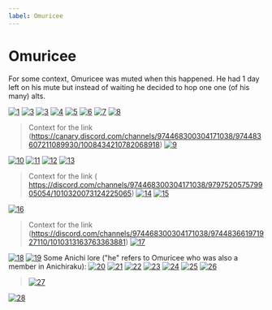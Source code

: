```yaml
---
label: Omuricee
---
```


# Omuricee

For some context, Omuricee was muted when this happened. He had 1 day left on his mute but instead of waiting he decided to hop one one (of his many) alts.

[![1](https://files.catbox.moe/fwlpf3.png "1")](https://files.catbox.moe/fwlpf3.png "1")
[![3](https://files.catbox.moe/fwlpf3.png "2")](https://files.catbox.moe/fwlpf3.png "2")
[![3](https://files.catbox.moe/4fae8g.png "3")](https://files.catbox.moe/4fae8g.png "3")
[![4](https://files.catbox.moe/54q97a.png "4")](https://files.catbox.moe/54q97a.png "4")
[![5](https://files.catbox.moe/qglnt9.png "5")](https://files.catbox.moe/qglnt9.png "5")
[![6](https://files.catbox.moe/ry98fv.png "6")](https://files.catbox.moe/ry98fv.png "6")
[![7](https://files.catbox.moe/c38uzj.png "7")](https://files.catbox.moe/c38uzj.png "7")
[![8](https://files.catbox.moe/qc1ryh.png "8")](https://files.catbox.moe/qc1ryh.png "8")

> Context for the link (https://canary.discord.com/channels/974468300304171038/974483607211089930/1008434210782068918)
 [![9](https://files.catbox.moe/frofiv.png "9")](https://files.catbox.moe/frofiv.png "9")

[![10](https://files.catbox.moe/fcdv8d.png "10")](https://files.catbox.moe/fcdv8d.png "10")
[![11](https://i.imgur.com/coDnz1j.png "11")](https://i.imgur.com/coDnz1j.png "11")
[![12](https://i.imgur.com/8GdQhHs.png "12")](https://i.imgur.com/8GdQhHs.png "12")
[![13](https://i.imgur.com/GeBiRit.png "13")](https://i.imgur.com/GeBiRit.png "13")
> Context for the link (
https://discord.com/channels/974468300304171038/979752057579905054/1010320073124225065)
> [![14](https://i.imgur.com/e3VXDkg.png "14")](https://i.imgur.com/e3VXDkg.png "14")
> [![15](https://i.imgur.com/3LN7Xll.png "15")](https://i.imgur.com/3LN7Xll.png "15")

[![16](https://i.imgur.com/5Igns5o.png "16")](https://i.imgur.com/5Igns5o.png "16")

> Context for the link (https://discord.com/channels/974468300304171038/974483661971927110/1010313163763363881)
> [![17](https://i.imgur.com/qgXTVsr.png "17")](https://i.imgur.com/qgXTVsr.png "17")

[![18](https://i.imgur.com/2QJMTgC.png "18")](https://i.imgur.com/2QJMTgC.png "18")
[![19](https://i.imgur.com/c88oDO5.png "19")](https://i.imgur.com/c88oDO5.png "19")
Some Anichi lore ("he" refers to Omuricee who was also a member in Anichiraku):
[![20](https://i.imgur.com/1QewZ5R.png "20")](https://i.imgur.com/1QewZ5R.png "20")
[![21](https://i.imgur.com/KGznWmJ.png "21")](https://i.imgur.com/KGznWmJ.png "21")
[![22](https://i.imgur.com/6ydqcDm.png "22")](https://i.imgur.com/6ydqcDm.png "22")
[![23](https://i.imgur.com/3UUINbA.png "23")](https://i.imgur.com/3UUINbA.png "23")
[![24](https://i.imgur.com/rXOiqLA.png "24")](https://i.imgur.com/rXOiqLA.png "24")
[![25](https://i.imgur.com/e2gyIw7.png "25")](https://i.imgur.com/e2gyIw7.png "25")
[![26](https://i.imgur.com/iH4VWZo.png "26")](https://i.imgur.com/iH4VWZo.png "26")
> [![27](https://i.imgur.com/cOSAcMm.png "27")](https://i.imgur.com/cOSAcMm.png "27")

[![28](https://i.imgur.com/puKHfGj.png "28")](https://i.imgur.com/puKHfGj.png "28")